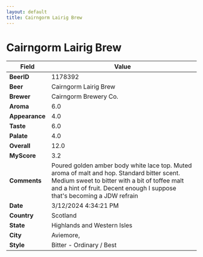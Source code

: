 ```yaml
---
layout: default
title: Cairngorm Lairig Brew
---
```


# Cairngorm Lairig Brew

| Field         | Value     |
|---------------|-----------|
| **BeerID** | 1178392 |
| **Beer** | Cairngorm Lairig Brew |
| **Brewer** | Cairngorm Brewery Co. |
| **Aroma** | 6.0 |
| **Appearance** | 4.0 |
| **Taste** | 6.0 |
| **Palate** | 4.0 |
| **Overall** | 12.0 |
| **MyScore** | 3.2 |
| **Comments** | Poured golden amber body white lace top. Muted aroma of malt and hop. Standard bitter scent. Medium sweet to bitter with a bit of toffee malt and a hint of fruit. Decent enough I suppose  that's becoming a JDW refrain  |
| **Date** | 3/12/2024 4:34:21 PM |
| **Country** | Scotland |
| **State** | Highlands and Western Isles |
| **City** | Aviemore, |
| **Style** | Bitter - Ordinary / Best |
